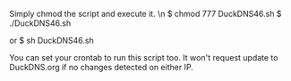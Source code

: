 Simply chmod the script and execute it. \n
$ chmod 777 DuckDNS46.sh
$ ./DuckDNS46.sh

or $ sh DuckDNS46.sh

You can set your crontab to run this script too. It won't request update to DuckDNS.org if no changes detected on either IP.
